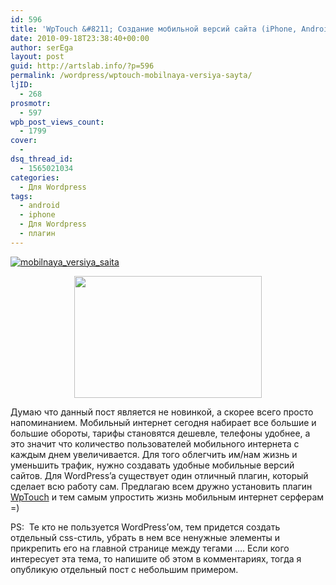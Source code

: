 ```yaml
---
id: 596
title: 'WpTouch &#8211; Создание мобильной версий сайта (iPhone, Android)'
date: 2010-09-18T23:38:40+00:00
author: serEga
layout: post
guid: http://artslab.info/?p=596
permalink: /wordpress/wptouch-mobilnaya-versiya-sayta/
ljID:
  - 268
prosmotr:
  - 597
wpb_post_views_count:
  - 1799
cover:
  - 
dsq_thread_id:
  - 1565021034
categories:
  - Для Wordpress
tags:
  - android
  - iphone
  - Для Wordpress
  - плагин
---
```

[<img src="http://img.artslab.info/mobilnaya_versiya_saita-300x195.jpg" alt="mobilnaya_versiya_saita" class="aligncenter size-medium wp-image-6809" srcset="http://img.artslab.info/mobilnaya_versiya_saita-300x195.jpg 300w, http://img.artslab.info/mobilnaya_versiya_saita.jpg 822w" sizes="(max-width: 300px) 100vw, 300px" />](http://img.artslab.info/mobilnaya_versiya_saita.jpg) 

<p style="text-align: center;">
  <a href="http://artslab.info/wp-content/uploads/theme-style.jpg"><img class="size-medium wp-image-597 aligncenter" title="wptouch" src="http://artslab.info/wp-content/uploads/theme-style-300x195.jpg" alt="" width="300" height="195" srcset="http://img.artslab.info/theme-style-300x195.jpg 300w, http://img.artslab.info/theme-style.jpg 822w" sizes="(max-width: 300px) 100vw, 300px" /></a>
</p>

Думаю что данный пост является не новинкой, а скорее всего просто напоминанием. Мобильный интернет сегодня набирает все большие и большие обороты, тарифы становятся дешевле, телефоны удобнее, а это значит что количество пользователей мобильного интернета с каждым днем увеличивается. Для того облегчить им/нам жизнь и уменьшить трафик, нужно создавать удобные мобильные версий сайтов. Для WordPress&#8217;a существует один отличный плагин, который сделает всю работу сам. Предлагаю всем дружно установить плагин <a href="http://wordpress.org/extend/plugins/wptouch/" target="_blank">WpTouch</a> и тем самым упростить жизнь мобильным интернет серферам =)

PS:  Те кто не пользуется WordPress&#8217;ом, тем придется создать отдельный css-стиль, убрать в нем все ненужные элементы и прикрепить его на главной странице между тегами <head>&#8230;</head>. Если кого интересует эта тема, то напишите об этом в комментариях, тогда я опубликую отдельный пост с небольшим примером.